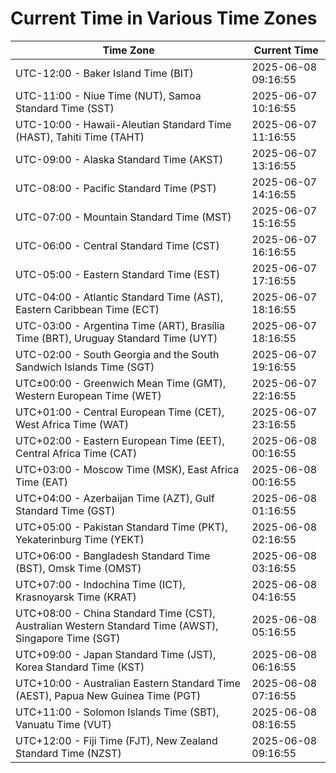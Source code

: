 # Current Time in Various Time Zones

| Time Zone | Current Time |
|-----------|--------------|
| UTC-12:00 - Baker Island Time (BIT) | 2025-06-08 09:16:55 |
| UTC-11:00 - Niue Time (NUT), Samoa Standard Time (SST) | 2025-06-07 10:16:55 |
| UTC-10:00 - Hawaii-Aleutian Standard Time (HAST), Tahiti Time (TAHT) | 2025-06-07 11:16:55 |
| UTC-09:00 - Alaska Standard Time (AKST) | 2025-06-07 13:16:55 |
| UTC-08:00 - Pacific Standard Time (PST) | 2025-06-07 14:16:55 |
| UTC-07:00 - Mountain Standard Time (MST) | 2025-06-07 15:16:55 |
| UTC-06:00 - Central Standard Time (CST) | 2025-06-07 16:16:55 |
| UTC-05:00 - Eastern Standard Time (EST) | 2025-06-07 17:16:55 |
| UTC-04:00 - Atlantic Standard Time (AST), Eastern Caribbean Time (ECT) | 2025-06-07 18:16:55 |
| UTC-03:00 - Argentina Time (ART), Brasília Time (BRT), Uruguay Standard Time (UYT) | 2025-06-07 18:16:55 |
| UTC-02:00 - South Georgia and the South Sandwich Islands Time (SGT) | 2025-06-07 19:16:55 |
| UTC±00:00 - Greenwich Mean Time (GMT), Western European Time (WET) | 2025-06-07 22:16:55 |
| UTC+01:00 - Central European Time (CET), West Africa Time (WAT) | 2025-06-07 23:16:55 |
| UTC+02:00 - Eastern European Time (EET), Central Africa Time (CAT) | 2025-06-08 00:16:55 |
| UTC+03:00 - Moscow Time (MSK), East Africa Time (EAT) | 2025-06-08 00:16:55 |
| UTC+04:00 - Azerbaijan Time (AZT), Gulf Standard Time (GST) | 2025-06-08 01:16:55 |
| UTC+05:00 - Pakistan Standard Time (PKT), Yekaterinburg Time (YEKT) | 2025-06-08 02:16:55 |
| UTC+06:00 - Bangladesh Standard Time (BST), Omsk Time (OMST) | 2025-06-08 03:16:55 |
| UTC+07:00 - Indochina Time (ICT), Krasnoyarsk Time (KRAT) | 2025-06-08 04:16:55 |
| UTC+08:00 - China Standard Time (CST), Australian Western Standard Time (AWST), Singapore Time (SGT) | 2025-06-08 05:16:55 |
| UTC+09:00 - Japan Standard Time (JST), Korea Standard Time (KST) | 2025-06-08 06:16:55 |
| UTC+10:00 - Australian Eastern Standard Time (AEST), Papua New Guinea Time (PGT) | 2025-06-08 07:16:55 |
| UTC+11:00 - Solomon Islands Time (SBT), Vanuatu Time (VUT) | 2025-06-08 08:16:55 |
| UTC+12:00 - Fiji Time (FJT), New Zealand Standard Time (NZST) | 2025-06-08 09:16:55 |

